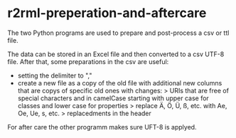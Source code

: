 # r2rml-preperation-and-aftercare

The two Python programs are used to prepare and post-process a csv or ttl file.

The data can be stored in an Excel file and then converted to a csv UTF-8 file. After that, some preparations in the csv are useful:

- setting the delimiter to "," 
- create a new file as a copy of the old file with additional new columns that are copys of specific old ones with changes:
        > URIs that are free of special characters and in camelCase starting with upper case for classes and lower case for properties
        > replace Ä, Ö, Ü, ß, etc. with Ae, Oe, Ue, s, etc.
        > replacedments in the header
        

For after care the other programm makes sure UFT-8 is applyed.
